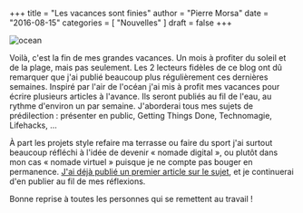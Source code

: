 +++
title      = "Les vacances sont finies"
author     = "Pierre Morsa"
date       = "2016-08-15"
categories = [ "Nouvelles" ]
draft      = false
+++

![ocean][pic_1]

Voilà, c'est la fin de mes grandes vacances. Un mois à profiter du soleil et de la plage, mais pas seulement. Les 2 lecteurs fidèles de ce blog ont dû remarquer que j'ai publié beaucoup plus régulièrement ces dernières semaines. Inspiré par l'air de l'océan j'ai mis à profit mes vacances pour écrire plusieurs articles à l'avance. Ils seront publiés au fil de l'eau, au rythme d'environ un par semaine. J'aborderai tous mes sujets de prédilection : présenter en public, Getting Things Done, Technomagie, Lifehacks, ...

À part les projets style refaire ma terrasse ou faire du sport j'ai surtout beaucoup réfléchi à l'idée de devenir « nomade digital », ou plutôt dans mon cas « nomade virtuel » puisque je ne compte pas bouger en permanence. [J'ai déjà publié un premier article sur le sujet][lnk_1], et je continuerai d'en publier au fil de mes réflexions.

Bonne reprise à toutes les personnes qui se remettent au travail !

[pic_1]: /pictures/2016/08/sunset.jpg
[lnk_1]: /post/2016-08-01-devenir-nomade-digital/
